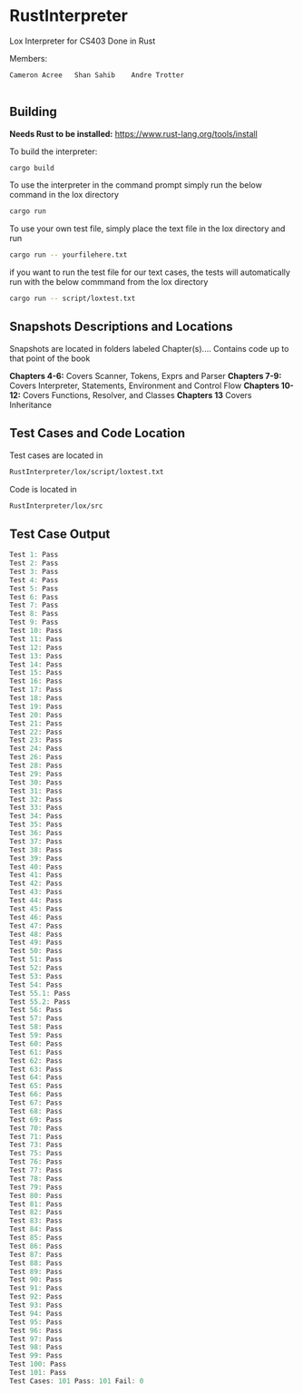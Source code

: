 # RustInterpreter

Lox Interpreter for CS403
Done in Rust

Members:
```bash
Cameron Acree   Shan Sahib    Andre Trotter  
 
```

## Building
**Needs Rust to be installed:** https://www.rust-lang.org/tools/install

To build the interpreter:
```bash
cargo build
```
To use the interpreter in the command prompt simply run the below command in the lox directory
```bash
cargo run
```

To use your own test file, simply place the text file in the lox directory and run

```bash
cargo run -- yourfilehere.txt
```

if you want to run the test file for our text cases, the tests will automatically run with the below commmand from the lox directory

```bash
cargo run -- script/loxtest.txt
```

## Snapshots Descriptions and Locations

Snapshots are located in folders labeled Chapter(s)....
Contains code up to that point of the book

**Chapters 4-6:** Covers Scanner, Tokens, Exprs and Parser
**Chapters 7-9:** Covers Interpreter, Statements, Environment and Control Flow
**Chapters 10-12:** Covers Functions, Resolver, and Classes
**Chapters 13** Covers Inheritance 

## Test Cases and Code Location
Test cases are located in 

```bash
RustInterpreter/lox/script/loxtest.txt
```
Code is located in

```bash
RustInterpreter/lox/src
```

## Test Case Output

```rust
Test 1: Pass
Test 2: Pass
Test 3: Pass
Test 4: Pass
Test 5: Pass
Test 6: Pass
Test 7: Pass
Test 8: Pass
Test 9: Pass
Test 10: Pass
Test 11: Pass
Test 12: Pass
Test 13: Pass
Test 14: Pass
Test 15: Pass
Test 16: Pass
Test 17: Pass
Test 18: Pass
Test 19: Pass
Test 20: Pass
Test 21: Pass
Test 22: Pass
Test 23: Pass
Test 24: Pass
Test 26: Pass
Test 28: Pass
Test 29: Pass
Test 30: Pass
Test 31: Pass
Test 32: Pass
Test 33: Pass
Test 34: Pass
Test 35: Pass
Test 36: Pass
Test 37: Pass
Test 38: Pass
Test 39: Pass
Test 40: Pass
Test 41: Pass
Test 42: Pass
Test 43: Pass
Test 44: Pass
Test 45: Pass
Test 46: Pass
Test 47: Pass
Test 48: Pass
Test 49: Pass
Test 50: Pass
Test 51: Pass
Test 52: Pass
Test 53: Pass
Test 54: Pass
Test 55.1: Pass
Test 55.2: Pass
Test 56: Pass
Test 57: Pass
Test 58: Pass
Test 59: Pass
Test 60: Pass
Test 61: Pass
Test 62: Pass
Test 63: Pass
Test 64: Pass
Test 65: Pass
Test 66: Pass
Test 67: Pass
Test 68: Pass
Test 69: Pass
Test 70: Pass
Test 71: Pass
Test 73: Pass
Test 75: Pass
Test 76: Pass
Test 77: Pass
Test 78: Pass
Test 79: Pass
Test 80: Pass
Test 81: Pass
Test 82: Pass
Test 83: Pass
Test 84: Pass
Test 85: Pass
Test 86: Pass
Test 87: Pass
Test 88: Pass
Test 89: Pass
Test 90: Pass
Test 91: Pass
Test 92: Pass
Test 93: Pass
Test 94: Pass
Test 95: Pass
Test 96: Pass
Test 97: Pass
Test 98: Pass
Test 99: Pass
Test 100: Pass
Test 101: Pass
Test Cases: 101 Pass: 101 Fail: 0
```